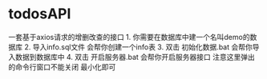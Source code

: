 # todosAPI
一套基于axios请求的增删改查的接口 1. 你需要在数据库中建一个名叫demo的数据库  2. 导入info.sql文件 会帮你创建一个info表 3. 双击 初始化数据.bat 会帮你导入数据到数据库中 4. 双击 开启服务器.bat 会帮你开启服务器接口 注意这里弹出的命令行窗口不能关闭 最小化即可
